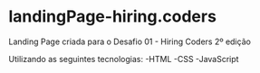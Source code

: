 # landingPage-hiring.coders
Landing Page criada para o Desafio 01 - Hiring Coders 2º edição

Utilizando as seguintes tecnologias:
-HTML
-CSS
-JavaScript
